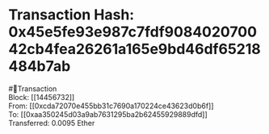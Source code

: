 
Transaction Hash: 0x45e5fe93e987c7fdf908402070042cb4fea26261a165e9bd46df65218484b7ab
====================================================================================
  
#💸Transaction  
Block: [[14456732]]  
From: [[0xcda72070e455bb31c7690a170224ce43623d0b6f]]  
To: [[0xaa350245d03a9ab7631295ba2b62455929889dfd]]  
Transferred: 0.0095 Ether